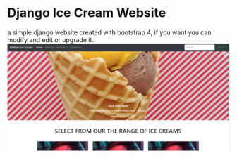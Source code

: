 # Django Ice Cream Website
a simple django website created with bootstrap 4, if you want you can modify and edit or upgrade it.
![](1.png)
